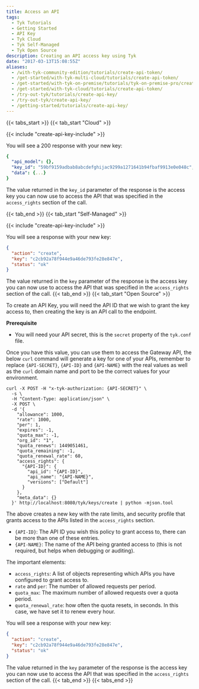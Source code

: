 ```yaml
---
title: Access an API
tags:
  - Tyk Tutorials
  - Getting Started
  - API Key
  - Tyk Cloud
  - Tyk Self-Managed
  - Tyk Open Source
description: Creating an API access key using Tyk
date: "2017-03-13T15:08:55Z"
aliases:
  - /with-tyk-community-edition/tutorials/create-api-token/
  - /get-started/with-tyk-multi-cloud/tutorials/create-api-token/
  - /get-started/with-tyk-on-premise/tutorials/tyk-on-premise-pro/create-api-token/
  - /get-started/with-tyk-cloud/tutorials/create-api-token/
  - /try-out-tyk/tutorials/create-api-key/
  - /try-out-tyk/create-api-key/
  - /getting-started/tutorials/create-api-key/
---
```


{{< tabs_start >}}
{{< tab_start "Cloud" >}}

{{< include "create-api-key-include" >}}

You will see a 200 response with your new key:

```yaml
{
  "api_model": {},
  "key_id": "59bf9159adbab8abcdefghijac9299a1271641b94fbaf9913e0e048c",
  "data": {...}
}
```

The value returned in the `key_id` parameter of the response is the access key you can now use to access the API that was specified in the `access_rights` section of the call.

{{< tab_end >}}
{{< tab_start "Self-Managed" >}}

{{< include "create-api-key-include" >}}

You will see a response with your new key:

```json
{
  "action": "create",
  "key": "c2cb92a78f944e9a46de793fe28e847e",
  "status": "ok"
}
```

The value returned in the `key` parameter of the response is the access key you can now use to access the API that was specified in the `access_rights` section of the call.
{{< tab_end >}}
{{< tab_start "Open Source" >}}

To create an API Key, you will need the API ID that we wish to grant the key access to, then creating the key is an API call to the endpoint.

**Prerequisite**

- You will need your API secret, this is the `secret` property of the `tyk.conf` file.

Once you have this value, you can use them to access the Gateway API, the below `curl` command will generate a key for one of your APIs, remember to replace `{API-SECRET}`, `{API-ID}` and `{API-NAME}` with the real values as well as the `curl` domain name and port to be the correct values for your environment.

```curl
curl -X POST -H "x-tyk-authorization: {API-SECRET}" \
  -s \
  -H "Content-Type: application/json" \
  -X POST \
  -d '{
    "allowance": 1000,
    "rate": 1000,
    "per": 1,
    "expires": -1,
    "quota_max": -1,
    "org_id": "1",
    "quota_renews": 1449051461,
    "quota_remaining": -1,
    "quota_renewal_rate": 60,
    "access_rights": {
      "{API-ID}": {
        "api_id": "{API-ID}",
        "api_name": "{API-NAME}",
        "versions": ["Default"]
      }
    },
    "meta_data": {}
  }' http://localhost:8080/tyk/keys/create | python -mjson.tool
```

The above creates a new key with the rate limits, and security profile that grants access to the APIs listed in the `access_rights` section.

- `{API-ID}`: The API ID you wish this policy to grant access to, there can be more than one of these entries.
- `{API-NAME}`: The name of the API being granted access to (this is not required, but helps when debugging or auditing).

The important elements:

- `access_rights`: A list of objects representing which APIs you have configured to grant access to.
- `rate` and `per`: The number of allowed requests per period.
- `quota_max`: The maximum number of allowed requests over a quota period.
- `quota_renewal_rate`: how often the quota resets, in seconds. In this case, we have set it to renew every hour.

You will see a response with your new key:

```json
{
  "action": "create",
  "key": "c2cb92a78f944e9a46de793fe28e847e",
  "status": "ok"
}
```

The value returned in the `key` parameter of the response is the access key you can now use to access the API that was specified in the `access_rights` section of the call.
{{< tab_end >}}
{{< tabs_end >}}
